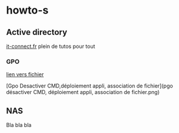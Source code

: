 # howto-s
## Active directory
[it-connect.fr](https://it-connect.fr) plein de tutos pour tout
### GPO
[lien vers fichier](https://www.google.fr)

[Gpo Desactiver CMD,déploiement appli, association de fichier](pgo désactiver CMD, déploiement appli, association de fichier.png)

## NAS
Bla bla bla
